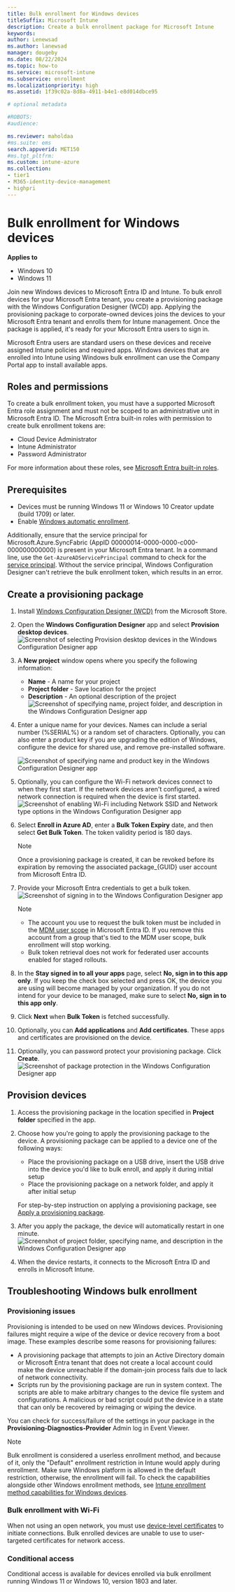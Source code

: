 ```yaml
---
title: Bulk enrollment for Windows devices  
titleSuffix: Microsoft Intune
description: Create a bulk enrollment package for Microsoft Intune
keywords:
author: Lenewsad
ms.author: lanewsad
manager: dougeby
ms.date: 08/22/2024
ms.topic: how-to
ms.service: microsoft-intune
ms.subservice: enrollment
ms.localizationpriority: high
ms.assetid: 1f39c02a-8d8a-4911-b4e1-e8d014dbce95

# optional metadata

#ROBOTS:
#audience:

ms.reviewer: maholdaa
#ms.suite: ems
search.appverid: MET150
#ms.tgt_pltfrm:
ms.custom: intune-azure
ms.collection:
- tier1
- M365-identity-device-management
- highpri
---
```

# Bulk enrollment for Windows devices  

**Applies to**  
- Windows 10  
- Windows 11  

Join new Windows devices to Microsoft Entra ID and Intune. To bulk enroll devices for your Microsoft Entra tenant, you create a provisioning package with the Windows Configuration Designer (WCD) app. Applying the provisioning package to corporate-owned devices joins the devices to your Microsoft Entra tenant and enrolls them for Intune management. Once the package is applied, it's ready for your Microsoft Entra users to sign in.

Microsoft Entra users are standard users on these devices and receive assigned Intune policies and required apps. Windows devices that are enrolled into Intune using Windows bulk enrollment can use the Company Portal app to install available apps. 

## Roles and permissions    

To create a bulk enrollment token, you must have a supported Microsoft Entra role assignment and must not be scoped to an administrative unit in Microsoft Entra ID. The Microsoft Entra built-in roles with permission to create bulk enrollment tokens are:       

- Cloud Device Administrator  
- Intune Administrator  
- Password Administrator  

For more information about these roles, see [Microsoft Entra built-in roles](/entra/identity/role-based-access-control/permissions-reference).  


## Prerequisites 

- Devices must be running Windows 11 or Windows 10 Creator update (build 1709) or later.   
- Enable [Windows automatic enrollment](windows-enroll.md#enable-windows-automatic-enrollment).  

Additionally, ensure that the service principal for Microsoft.Azure.SyncFabric (AppID 00000014-0000-0000-c000-000000000000) is present in your Microsoft Entra tenant. In a command line, use the `Get-AzureADServicePrincipal` command to check for the [service principal](/entra/identity-platform/developer-glossary#service-principal-object). Without the service principal, Windows Configuration Designer can't retrieve the bulk enrollment token, which results in an error. 

## Create a provisioning package

1. Install [Windows Configuration Designer (WCD)](https://www.microsoft.com/p/windows-configuration-designer/9nblggh4tx22) from the Microsoft Store.  

1. Open the **Windows Configuration Designer** app and select **Provision desktop devices**.
![Screenshot of selecting Provision desktop devices in the Windows Configuration Designer app](./media/windows-bulk-enroll/bulk-enroll-select.png)

1. A **New project** window opens where you specify the following information:
   - **Name** - A name for your project
   - **Project folder** - Save location for the project
   - **Description** - An optional description of the project
   ![Screenshot of specifying name, project folder, and description in the Windows Configuration Designer app](./media/windows-bulk-enroll/bulk-enroll-name.png)
   
1. Enter a unique name for your devices. Names can include a serial number (%SERIAL%) or a random set of characters. Optionally, you can also enter a product key if you are upgrading the edition of Windows, configure the device for shared use, and remove pre-installed software.

   ![Screenshot of specifying name and product key in the Windows Configuration Designer app](./media/windows-bulk-enroll/bulk-enroll-device.png)
   
1. Optionally, you can configure the Wi-Fi network devices connect to when they first start.  If the network devices aren't configured, a wired network connection is required when the device is first started.
![Screenshot of enabling Wi-Fi including Network SSID and Network type options in the Windows Configuration Designer app](./media/windows-bulk-enroll/bulk-enroll-network.png)

1. Select **Enroll in Azure AD**, enter a **Bulk Token Expiry** date, and then select **Get Bulk Token**. The token validity period is 180 days.  

   > [!NOTE]
   > Once a provisioning package is created, it can be revoked before its expiration by removing the associated package_{GUID} user account from Microsoft Entra ID.
1. Provide your Microsoft Entra credentials to get a bulk token.
![Screenshot of signing in to the Windows Configuration Designer app](./media/windows-bulk-enroll/bulk-enroll-cred.png)

   > [!NOTE]
   > - The account you use to request the bulk token must be included in the [MDM user scope](windows-enroll.md#enable-windows-automatic-enrollment) in Microsoft Entra ID. If you remove this account from a group that's tied to the MDM user scope, bulk enrollment will stop working.  
   > - Bulk token retrieval does not work for federated user accounts enabled for staged rollouts.  
   
1. In the **Stay signed in to all your apps** page, select **No, sign in to this app only**. If you keep the check box selected and press OK, the device you are using will become managed by your organization. If you do not intend for your device to be managed, make sure to select **No, sign in to this app only**. 

1. Click **Next** when **Bulk Token** is fetched successfully.

1. Optionally, you can **Add applications** and **Add certificates**. These apps and certificates are provisioned on the device.

1. Optionally, you can password protect your provisioning package.  Click **Create**.
![Screenshot of package protection in the Windows Configuration Designer app](./media/windows-bulk-enroll/bulk-enroll-create.png)

## Provision devices

1. Access the provisioning package in the location specified in **Project folder** specified in the app.

2. Choose how you're going to apply the provisioning package to the device.  A provisioning package can be applied to a device one of the following ways:
   - Place the provisioning package on a USB drive, insert the USB drive into the device you'd like to bulk enroll, and apply it during initial setup
   - Place the provisioning package on a network folder, and apply it after initial setup

   For step-by-step instruction on applying a provisioning package, see [Apply a provisioning package](/windows/configuration/provisioning-packages/provisioning-apply-package).

1. After you apply the package, the device will automatically restart in one minute.
![Screenshot of project folder, specifying name, and description in the Windows Configuration Designer app](./media/windows-bulk-enroll/bulk-enroll-add.png)

4. When the device restarts, it connects to the Microsoft Entra ID and enrolls in Microsoft Intune.

## Troubleshooting Windows bulk enrollment

### Provisioning issues
Provisioning is intended to be used on new Windows devices. Provisioning failures might require a wipe of the device or device recovery from a boot image. These examples describe some reasons for provisioning failures:

- A provisioning package that attempts to join an Active Directory domain or Microsoft Entra tenant that does not create a local account could make the device unreachable if the domain-join process fails due to lack of network connectivity.
- Scripts run by the provisioning package are run in system context. The scripts are able to make arbitrary changes to the device file system and configurations. A malicious or bad script could put the device in a state that can only be recovered by reimaging or wiping the device.

You can check for success/failure of the settings in your package in the **Provisioning-Diagnostics-Provider** Admin log in Event Viewer.

> [!NOTE]
> Bulk enrollment is considered a userless enrollment method, and because of it, only the "Default" enrollment restriction in Intune would apply during enrollment. Make sure Windows platform is allowed in the default restriction, otherwise, the enrollment will fail.
> To check the capabilities alongside other Windows enrollment methods, see [Intune enrollment method capabilities for Windows devices](../fundamentals/deployment-guide-enrollment-windows.md).  

### Bulk enrollment with Wi-Fi 

When not using an open network, you must use [device-level certificates](../protect/certificates-configure.md) to initiate connections. Bulk enrolled devices are unable to use to user-targeted certificates for network access. 

### Conditional access

Conditional access is available for devices enrolled via bulk enrollment running Windows 11 or Windows 10, version 1803 and later.  
